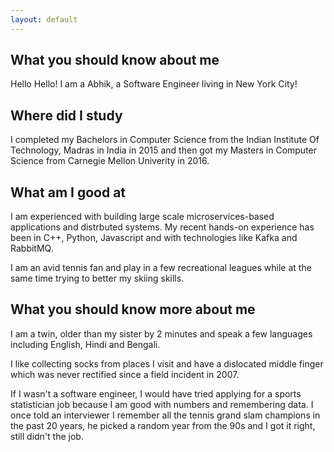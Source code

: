 ```yaml
---
layout: default
---
```


## What you should know about me

Hello Hello! I am a Abhik, a Software Engineer living in New York City!

## Where did I study

I completed my Bachelors in Computer Science from the Indian Institute Of Technology, Madras in India in 2015 and then got my Masters in Computer Science from Carnegie Mellon Univerity in 2016.

## What am I good at

I am experienced with building large scale microservices-based applications and distrbuted systems. My recent hands-on experience has been in C++, Python, Javascript and with technologies like Kafka and RabbitMQ.

I am an avid tennis fan and play in a few recreational leagues while at the same time trying to better my skiing skills.

## What you should know more about me
I am a twin, older than my sister by 2 minutes and speak a few languages including English, Hindi and Bengali.

I like collecting socks from places I visit and have a dislocated middle finger which was never rectified since a field incident in 2007.

If I wasn't a software engineer, I would have tried applying for a sports statistician job because I am good with numbers and remembering data.
I once told an interviewer I remember all the tennis grand slam champions in the past 20 years, he picked a random year from the 90s and I got it right, still didn't the job.

<!---
Text can be **bold**, _italic_, or ~~strikethrough~~.
[Link to another page](./another-page.html).
There should be no whitespace between paragraphs.
There should be whitespace between paragraphs. We recommend including a README, or a file with information about your project.
# Header 1
This is a normal paragraph following a header. GitHub is a code hosting platform for version control and collaboration. It lets you and others work together on projects from anywhere.
## Header 2
> This is a blockquote following a header.
>
> When something is important enough, you do it even if the odds are not in your favor.
### Header 3
```js
// Javascript code with syntax highlighting.
var fun = function lang(l) {
  dateformat.i18n = require('./lang/' + l)
  return true;
}
```
```ruby
# Ruby code with syntax highlighting
GitHubPages::Dependencies.gems.each do |gem, version|
  s.add_dependency(gem, "= #{version}")
end
```
#### Header 4
*   This is an unordered list following a header.
*   This is an unordered list following a header.
*   This is an unordered list following a header.
##### Header 5
1.  This is an ordered list following a header.
2.  This is an ordered list following a header.
3.  This is an ordered list following a header.
###### Header 6
| head1        | head two          | three |
|:-------------|:------------------|:------|
| ok           | good swedish fish | nice  |
| out of stock | good and plenty   | nice  |
| ok           | good `oreos`      | hmm   |
| ok           | good `zoute` drop | yumm  |
### There's a horizontal rule below this.
* * *
### Here is an unordered list:
*   Item foo
*   Item bar
*   Item baz
*   Item zip
### And an ordered list:
1.  Item one
1.  Item two
1.  Item three
1.  Item four
### And a nested list:
- level 1 item
  - level 2 item
  - level 2 item
    - level 3 item
    - level 3 item
- level 1 item
  - level 2 item
  - level 2 item
  - level 2 item
- level 1 item
  - level 2 item
  - level 2 item
- level 1 item
### Small image
![Octocat](https://github.githubassets.com/images/icons/emoji/octocat.png)
### Large image
![Branching](https://guides.github.com/activities/hello-world/branching.png)
### Definition lists can be used with HTML syntax.
<dl>
<dt>Name</dt>
<dd>Godzilla</dd>
<dt>Born</dt>
<dd>1952</dd>
<dt>Birthplace</dt>
<dd>Japan</dd>
<dt>Color</dt>
<dd>Green</dd>
</dl>
```
Long, single-line code blocks should not wrap. They should horizontally scroll if they are too long. This line should be long enough to demonstrate this.
```
```
The final element.
```
-->
